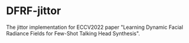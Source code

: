# DFRF-jittor
The jittor implementation for ECCV2022 paper "Learning Dynamic Facial Radiance Fields for Few-Shot Talking Head Synthesis".
